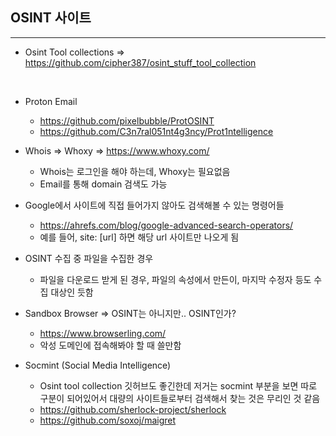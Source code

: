## OSINT 사이트
---

+ Osint Tool collections => https://github.com/cipher387/osint_stuff_tool_collection

<br>

+ Proton Email
  + https://github.com/pixelbubble/ProtOSINT
  + https://github.com/C3n7ral051nt4g3ncy/Prot1ntelligence
+ Whois => Whoxy => https://www.whoxy.com/
  + Whois는 로그인을 해야 하는데, Whoxy는 필요없음
  + Email를 통해 domain 검색도 가능

+ Google에서 사이트에 직접 들어가지 않아도 검색해볼 수 있는 명령어들
  + https://ahrefs.com/blog/google-advanced-search-operators/
  + 예를 들어, site: [url] 하면 해당 url 사이트만 나오게 됨

+ OSINT 수집 중 파일을 수집한 경우
  + 파일을 다운로드 받게 된 경우, 파일의 속성에서 만든이, 마지막 수정자 등도 수집 대상인 듯함 

+ Sandbox Browser => OSINT는 아니지만.. OSINT인가?
  + https://www.browserling.com/
  + 악성 도메인에 접속해봐야 할 때 쓸만함

+ Socmint (Social Media Intelligence)
  + Osint tool collection 깃허브도 좋긴한데 저거는 socmint 부분을 보면 따로 구분이 되어있어서 대량의 사이트들로부터 검색해서 찾는 것은 무리인 것 같음 
  + https://github.com/sherlock-project/sherlock
  + https://github.com/soxoj/maigret
